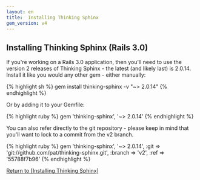 ```yaml
---
layout: en
title:  Installing Thinking Sphinx
gem_version: v4
---
```


## Installing Thinking Sphinx (Rails 3.0)

If you're working on a Rails 3.0 application, then you'll need to use the version 2 releases of Thinking Sphinx - the latest (and likely last) is 2.0.14. Install it like you would any other gem - either manually:

{% highlight sh %}
gem install thinking-sphinx -v "~> 2.0.14"
{% endhighlight %}

Or by adding it to your Gemfile:

{% highlight ruby %}
gem 'thinking-sphinx', '~> 2.0.14'
{% endhighlight %}

You can also refer directly to the git repository - please keep in mind that you'll want to lock to a commit from the v2 branch.

{% highlight ruby %}
gem 'thinking-sphinx', '~> 2.0.14',
  :git    => 'git://github.com/pat/thinking-sphinx.git',
  :branch => 'v2',
  :ref    => '55788f7b96'
{% endhighlight %}

[Return to [Installing Thinking Sphinx]](/thinking-sphinx/installing_thinking_sphinx.html)
